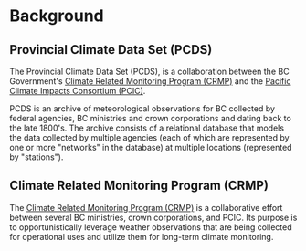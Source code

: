 # Background

## Provincial Climate Data Set (PCDS)

The Provincial Climate Data Set (PCDS), is a collaboration between the BC Government's
[Climate Related Monitoring Program (CRMP)](https://www2.gov.bc.ca/gov/content/environment/research-monitoring-reporting/monitoring/climate-related-monitoring)
and the
[Pacific Climate Impacts Consortium (PCIC)](http://www.pacificclimate.org/).

PCDS is an archive of meteorological observations for BC collected by federal agencies,
BC ministries and crown corporations and dating back to the late 1800's. The archive consists of a relational database
that models the data collected by multiple agencies (each of which are represented by one or more "networks" in the
database) at multiple locations (represented by "stations").

## Climate Related Monitoring Program (CRMP)

The [Climate Related Monitoring Program (CRMP)](https://www2.gov.bc.ca/gov/content/environment/research-monitoring-reporting/monitoring/climate-related-monitoring)
is a collaborative effort between several BC ministries, crown corporations, and PCIC.
Its purpose is to opportunistically leverage weather observations that are being collected for operational uses and
utilize them for long-term climate monitoring.

